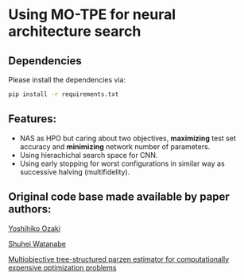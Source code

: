 # Using MO-TPE for neural architecture search

## Dependencies

Please install the dependencies via:
```sh
pip install -r requirements.txt
```

## Features:
- NAS as HPO but caring about two objectives, **maximizing** test set accuracy and **minimizing** network number of parameters.
- Using hierachichal search space for CNN.
- Using early stopping for worst configurations in similar way as successive halving (multifidelity).

## Original code base made available by paper authors:


[Yoshihiko Ozaki](https://github.com/y0z)

[Shuhei Watanabe](https://github.com/nabenabe0928)

[Multiobjective tree-structured parzen estimator for computationally expensive optimization problems](https://dl.acm.org/doi/abs/10.1145/3377930.3389817)
